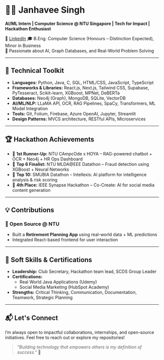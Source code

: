 # 👩‍💻 Janhavee Singh

**AI/ML Intern | Computer Science @ NTU Singapore | Tech for Impact | Hackathon Enthusiast**

🔗 [LinkedIn](https://www.linkedin.com/in/janhavee-singh-8649a9287/) 
🎓 B.Eng. Computer Science (Honours – Distinction Expected), Minor in Business  
🧠 Passionate about AI, Graph Databases, and Real-World Problem Solving

---

## 🔧 Technical Toolkit

- **Languages:** Python, Java, C, SQL, HTML/CSS, JavaScript, TypeScript  
- **Frameworks & Libraries:** React.js, Next.js, Tailwind CSS, Supabase, PyTesseract, Scikit-learn, XGBoost, MPNet, DeBERTa  
- **Databases:** Neo4j (Graph), MongoDB, SQLite, VectorDB  
- **AI/ML/NLP:** LLaMA API, OCR, RAG Pipelines, SpaCy, Transformers, ML Model Integration  
- **Tools:** Git, Folium, Firebase, Azure OpenAI, Jupyter, Streamlit  
- **Design Patterns:** MVCS architecture, RESTful APIs, Microservices  

---

## 🏆 Hackathon Achievements

- 🥈 **1st Runner-Up:** NTU CAmpcOde x HOYA – RAG-powered chatbot + OCR + Neo4j + HR Ops Dashboard  
- 🏅 **Top 6 Finalist:** NTU MLDA@EEE Datathon – Fraud detection using XGBoost + Neural Networks  
- 🏅 **Top 10:** SMUBIA Datathon – Intellexis: AI platform for intelligence analysis & risk scoring  
- 🏅 **4th Place:** IEEE Synapse Hackathon – Co-Create: AI for social media content generation  

---

## 💡 Contributions

### 🤝 Open Source @ NTU
- Built a **Retirement Planning App** using real-world data + ML predictions  
- Integrated React-based frontend for user interaction

---

## 🧠 Soft Skills & Certifications

- **Leadership:** Club Secretary, Hackathon team lead, SCDS Group Leader  
- **Certifications:**  
  - Real World Java Applications (Udemy)  
  - Social Media Marketing (HubSpot Academy)  
- **Strengths:** Critical Thinking, Communication, Documentation, Teamwork, Strategic Planning

---

## 📬 Let's Connect

I’m always open to impactful collaborations, internships, and open-source initiatives. Feel free to reach out or explore my repositories!

> _"Building technology that empowers others is my definition of success."_ 🚀

